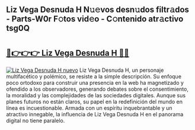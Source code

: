 ## Liz Vega Desnuda H N𝚞𝚎vos desn𝚞dos filtr𝚊dos - Parts-W0r F𝚘tos vid𝚎o - C𝚘ntenido atr𝚊ctivo tsg0Q

# <h2><a href="http://mb6237.tromn.icu/?c=Liz+Vega+Desnuda+H">🔗👉👉👉 Liz Vega Desnuda H 🔗🔗</a></h2>

[![Liz Vega Desnuda H nuevo](https://i.imgur.com/pEAQMta.gif)](http://mb6237.tromn.icu/?c=Liz+Vega+Desnuda+H)
Liz Vega Desnuda H, un personaje multifacético y polémico, se resiste a la simple descripción. Su enfoque poco ortodoxo para construir una presencia en la web ha magnetizado y ofendido a los observadores, generando debates sobre el consentimiento, la moralidad y las complejidades de las sociedades digitales. Aunque sus planes futuros no están claros, su papel en la redefinición del mundo en línea es incuestionable. Armada con un espíritu inquebrantable y un atractivo innegable, la influencia de Liz Vega Desnuda H en el panorama digital no tiene paralelo.
